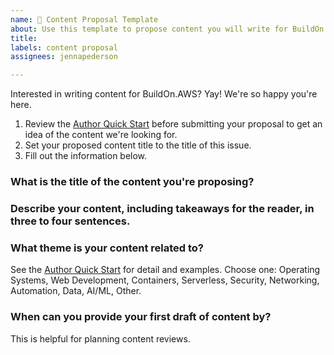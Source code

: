 ```yaml
---
name: 📝 Content Proposal Template
about: Use this template to propose content you will write for BuildOn.AWS.
title: 
labels: content proposal
assignees: jennapederson

---
```


Interested in writing content for BuildOn.AWS? Yay! We're so happy you're here.

1. Review the [Author Quick Start](https://github.com/build-on-aws/content/blob/main/AUTHOR_QUICK_START.md) before submitting your proposal to get an idea of the content we're looking for.
2. Set your proposed content title to the title of this issue.
3. Fill out the information below.

### What is the title of the content you're proposing?

### Describe your content, including takeaways for the reader, in three to four sentences.

### What theme is your content related to?
See the [Author Quick Start](https://github.com/build-on-aws/content/blob/main/AUTHOR_QUICK_START.md) for detail and examples. Choose one: Operating Systems, Web Development, Containers, Serverless, Security, Networking, Automation, Data, AI/ML, Other.

### When can you provide your first draft of content by?
This is helpful for planning content reviews.

